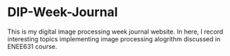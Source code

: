 # DIP-Week-Journal
This is my digital image processing week journal website. In here, I record interesting topics implementing image processing alogrithm discussed in ENEE631 course.
